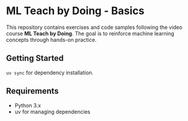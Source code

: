 # ML Teach by Doing - Basics

This repository contains exercises and code samples following the video course **ML Teach by Doing**. 
The goal is to reinforce machine learning concepts through hands-on practice.

## Getting Started
`uv sync` for dependency installation.


## Requirements

- Python 3.x
- uv for managing dependencies
